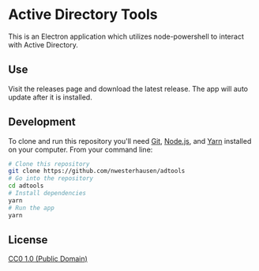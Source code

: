 # Active Directory Tools

This is an Electron application which utilizes node-powershell to interact with Active Directory.

## Use

Visit the releases page and download the latest release. The app will auto update after it is installed.

## Development

To clone and run this repository you'll need [Git](https://git-scm.com), [Node.js](https://nodejs.org/en/download/), and [Yarn](https://yarnpkg.com/en/docs/install#windows-stable) installed on your computer. From your command line:

```bash
# Clone this repository
git clone https://github.com/nwesterhausen/adtools
# Go into the repository
cd adtools
# Install dependencies
yarn
# Run the app
yarn
```

## License

[CC0 1.0 (Public Domain)](LICENSE.md)
